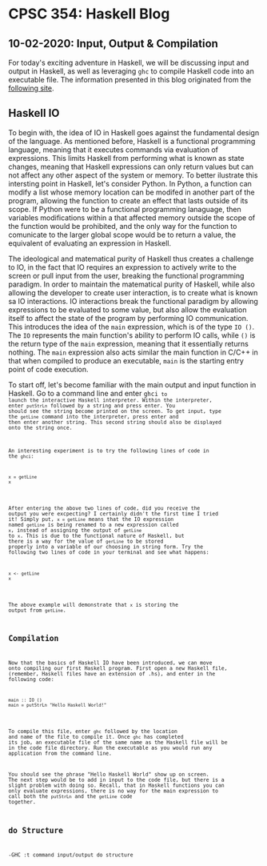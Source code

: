 # CPSC 354: Haskell Blog  

## 10-02-2020: Input, Output & Compilation

For today's exciting adventure in Haskell, we will be discussing input and output in Haskell, as well as leveraging <code>ghc</code> to compile Haskell code into an executable file. The information presented in this blog originated from the <a href="http://learnyouahaskell.com/input-and-output">following site</a>. 

## Haskell IO

To begin with, the idea of IO in Haskell goes against the fundamental design of the language. As mentioned before, Haskell is a functional programming language, meaning that it executes commands via evaluation of expressions. This limits Haskell from performing what is known as state changes, meaning that Haskell expressions can only return values but can not affect any other aspect of the system or memory. To better ilustrate this intersting point in Haskell, let's consider Python. In Python, a function can modify a list whose memory location can be modifed in another part of the program, allowing the function to create an effect that lasts outside of its scope. If Python were to be a functional programming lanaguage, then variables modifications within a that affected memory outside the scope of the function would be prohibited, and the only way for the function to comunicate to the larger global scope would be to return a value, the equivalent of evaluating an expression in Haskell. 

The ideological and matematical purity of Haskell thus creates a challenge to IO, in the fact that IO requires an expression to actively write to the screen or pull input from the user, breaking the functional programming paradigm. In order to maintain the matematical purity of Haskell, while also allowing the developer to create user interaction, is to create what is known sa IO interactions. IO interactions break the functional paradigm by allowing expressions to be evaluated to some value, but also allow the evaluation itself to affect the state of the program by performing IO communication. This introduces the idea of the <code>main</code> expression, which is of the type <code>IO ()</code>. The <code>IO</code> represents the main function's ability to perform IO calls, while <code>()</code> is the return type of the <code>main</code> expression, meaning that it essentially returns nothing. The <code>main</code> expression also acts similar the main function in C/C++ in that when compiled to produce an executable, <code>main</code> is the starting entry point of code execution. 

To start off, let's become familiar with the main output and input function in Haskell. Go to a command line and enter <code>ghci<code> to launch the interactive Haskell interpreter. Within the interpreter, enter <code>putStrLn</code> followed by a string and press enter. You should see the string become printed on the screen. To get input, type the <code>getLine</code> command into the interpreter, press enter and then enter another string. This second string should also be displayed onto the string once.
  
An interesting experiment is to try the following lines of code in the <code>ghci</code>:
<pre><code>x = getLine
x</code></pre>
After entering the above two lines of code, did you receive the output you were excpecting? I certainly didn't the first time I tried it! Simply put, <code>x = getLine</code> means that the IO expression named <code>getLine</code> is being renamed to a new expression called <code>x</code>, instead of assigning the output of <code>getLine</code> to <code>x</code>. This is due to the functional nature of Haskell, but there is a way for the value of <code>gerLine</code> to be stored properly into a variable of our choosing in string form. Try the following two lines of code in your terminal and see what happens: 
<pre><code>x <- getLine
x</code></pre>
The above example will demonstrate that <code>x</code> is storing the output from <code>getLine</code>.

## Compilation 
Now that the basics of Haskell IO have been introduced, we can move onto compiling our first Haskell program. First open a new Haskell file, (remember, Haskell files have an extension of .hs), and enter in the following code: 
<pre><code>main :: IO ()
main = putStrLn "Hello Haskell World!"</code></pre>
To compile this file, enter <code>ghc</code> followed by the location and name of the file to compile it. Once <code>ghc</code> has completed its job, an executable file of the same name as the Haskell file will be in the code file directory. Run the executable as you would run any application from the command line. 

You should see the phrase "Hello Haskell World" show up on screen. The next step would be to add in input to the code file, but there is a slight problem with doing so. Recall, that in Haskell functions you can only evaluate expressions, there is no way for the main expression to call both the <code>putStrLn</code> and the <code>getLine</code> code together. 

## do Structure

-GHC
:t command
input/output
do structure
